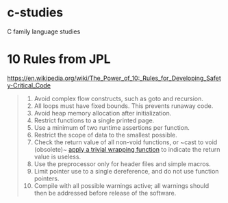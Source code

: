 c-studies
=========

C family language studies

# 10 Rules from JPL

https://en.wikipedia.org/wiki/The_Power_of_10:_Rules_for_Developing_Safety-Critical_Code

>   1. Avoid complex flow constructs, such as goto and recursion.
>   2. All loops must have fixed bounds. This prevents runaway code.
>   3. Avoid heap memory allocation after initialization.
>   4. Restrict functions to a single printed page.
>   5. Use a minimum of two runtime assertions per function.
>   6. Restrict the scope of data to the smallest possible.
>   7. Check the return value of all non-void functions, or ~cast to void (obsolete)~ [apply a trivial wrapping function](https://stackoverflow.com/questions/11888594/ignoring-return-values-in-c/30099727#30099727) to
>      indicate the return value is useless.
>   8. Use the preprocessor only for header files and simple macros.
>   9. Limit pointer use to a single dereference, and do not use function
>       pointers.
>   10. Compile with all possible warnings active; all warnings should then be
>       addressed before release of the software.
